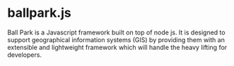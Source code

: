 # ballpark.js
Ball Park is a Javascript framework built on top of node js. It is designed to support geographical information systems (GIS) by providing them with an extensible and lightweight framework which will handle the heavy lifting for developers.

